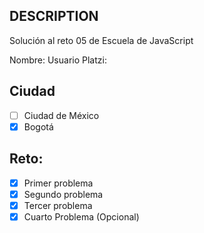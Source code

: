 ## DESCRIPTION

Solución al reto 05 de Escuela de JavaScript

Nombre:
Usuario Platzi:

## Ciudad
- [ ] Ciudad de México
- [X] Bogotá

## Reto:
  - [X] Primer problema
  - [X] Segundo problema
  - [X] Tercer problema
  - [X] Cuarto Problema (Opcional)
